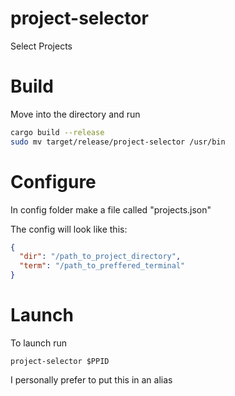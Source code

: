 # project-selector
Select Projects

# Build
Move into the directory and run
```bash
cargo build --release
sudo mv target/release/project-selector /usr/bin
```

# Configure
In config folder make a file called "projects.json"

The config will look like this:
```json
{
  "dir": "/path_to_project_directory",
  "term": "/path_to_preffered_terminal"
}
```

# Launch
To launch run
```
project-selector $PPID
```

I personally prefer to put this in an alias
